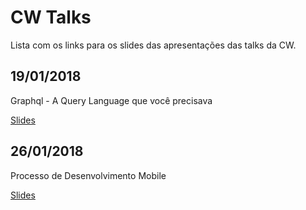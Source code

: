 # CW Talks

Lista com os links para os slides das apresentações das talks da CW.

## 19/01/2018

Graphql - A Query Language que você precisava

[Slides](http://slides.com/matheuscruzrocha/graphql-2/live#/)


## 26/01/2018

Processo de Desenvolvimento Mobile

[Slides](https://docs.google.com/presentation/d/1Yzkua4WVEUGh85QbRjpXKzFsk4S2_C3s64cxQSOjzO8/edit?usp=sharing)
